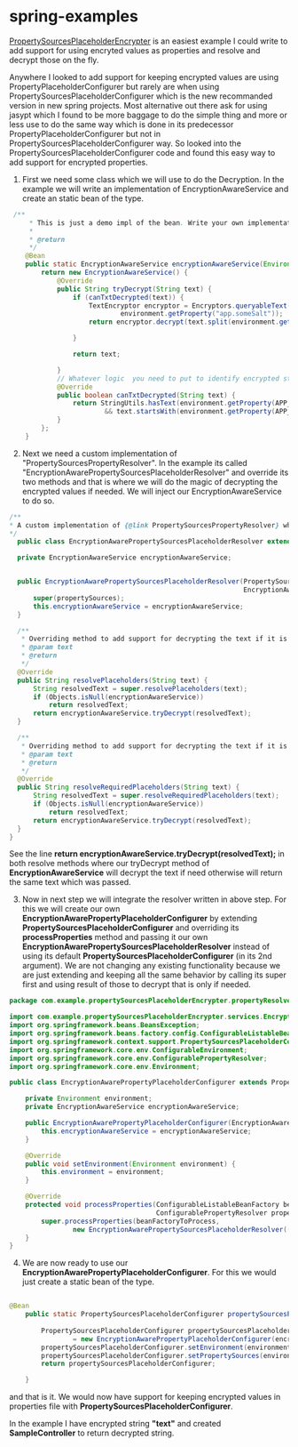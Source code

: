 # spring-examples

[PropertySourcesPlaceholderEncrypter](https://github.com/pushpendra-jain/spring-examples/tree/master/PropertySourcesPlaceholderEncrypter) is an easiest example I could write to add support for using encryted values as properties and resolve and decrypt those on the fly.

Anywhere I looked to add support for keeping encrypted values are using PropertyPlaceholderConfigurer but rarely are when using PropertySourcesPlaceholderConfigurer which is the new recommanded version in new spring projects. Most alternative out there ask for using jasypt which I found to be more baggage to do the simple thing and more or less use to do the same way which is done in its predecessor PropertyPlaceholderConfigurer but not in PropertySourcesPlaceholderConfigurer way. So looked into the PropertySourcesPlaceholderConfigurer code and found this easy way to add support for encrypted properties.

1. First we need some class which we will use to do the Decryption. In the example we will write an implementation of EncryptionAwareService and create an static bean of the type.

```java
 /**
     * This is just a demo impl of the bean. Write your own implementation of {@link EncryptionAwareService} and return that service as bean here.
     *
     * @return
     */
    @Bean
    public static EncryptionAwareService encryptionAwareService(Environment environment) {
        return new EncryptionAwareService() {
            @Override
            public String tryDecrypt(String text) {
                if (canTxtDecrypted(text)) {
                    TextEncryptor encryptor = Encryptors.queryableText(environment.getProperty("app.somePassword"),
                            environment.getProperty("app.someSalt"));
                    return encryptor.decrypt(text.split(environment.getProperty(APP_SOME_ENC_PWD_PREFIX))[1]);

                }

                return text;

            }
            // Whatever logic  you need to put to identify encrypted string
            @Override
            public boolean canTxtDecrypted(String text) {
                return StringUtils.hasText(environment.getProperty(APP_SOME_ENC_PWD_PREFIX))
                        && text.startsWith(environment.getProperty(APP_SOME_ENC_PWD_PREFIX));
            }
        };
    }
  ```
  
  2. Next we need a custom implementation of "PropertySourcesPropertyResolver". In the example its called "EncryptionAwarePropertySourcesPlaceholderResolver" and override its two methods and that is where we will do the magic of decrypting the encrypted values if needed. We will inject our EncryptionAwareService to do so.
  
  ```java
  /**
 * A custom implementation of {@link PropertySourcesPropertyResolver} which can resolve encrypted properties as well.
 */
    public class EncryptionAwarePropertySourcesPlaceholderResolver extends PropertySourcesPropertyResolver {

    private EncryptionAwareService encryptionAwareService;


    public EncryptionAwarePropertySourcesPlaceholderResolver(PropertySources propertySources,
                                                             EncryptionAwareService encryptionAwareService) {
        super(propertySources);
        this.encryptionAwareService = encryptionAwareService;
    }

    /**
     * Overriding method to add support for decrypting the text if it is encrypted.
     * @param text
     * @return
     */
    @Override
    public String resolvePlaceholders(String text) {
        String resolvedText = super.resolvePlaceholders(text);
        if (Objects.isNull(encryptionAwareService))
            return resolvedText;
        return encryptionAwareService.tryDecrypt(resolvedText);
    }

    /**
     * Overriding method to add support for decrypting the text if it is encrypted.
     * @param text
     * @return
     */
    @Override
    public String resolveRequiredPlaceholders(String text) {
        String resolvedText = super.resolveRequiredPlaceholders(text);
        if (Objects.isNull(encryptionAwareService))
            return resolvedText;
        return encryptionAwareService.tryDecrypt(resolvedText);
    }
}
```
  
See the line **return encryptionAwareService.tryDecrypt(resolvedText);** in both resolve methods where our tryDecrypt method of **EncryptionAwareService** will decrypt the text if need otherwise will return the same text which was passed.

3. Now in next step we will integrate the resolver written in above step. For this we will create our own **EncryptionAwarePropertyPlaceholderConfigurer** by extending **PropertySourcesPlaceholderConfigurer** and overriding its **processProperties** method and passing it our own **EncryptionAwarePropertySourcesPlaceholderResolver** instead of using its default **PropertySourcesPlaceholderConfigurer** (in its 2nd argument). We are not changing any existing functionality because we are just extending and keeping all the same behavior by calling its super first and using result of those to decrypt that is only if needed.

```java
package com.example.propertySourcesPlaceholderEncrypter.propertyResolvers;

import com.example.propertySourcesPlaceholderEncrypter.services.EncryptionAwareService;
import org.springframework.beans.BeansException;
import org.springframework.beans.factory.config.ConfigurableListableBeanFactory;
import org.springframework.context.support.PropertySourcesPlaceholderConfigurer;
import org.springframework.core.env.ConfigurableEnvironment;
import org.springframework.core.env.ConfigurablePropertyResolver;
import org.springframework.core.env.Environment;

public class EncryptionAwarePropertyPlaceholderConfigurer extends PropertySourcesPlaceholderConfigurer {

    private Environment environment;
    private EncryptionAwareService encryptionAwareService;

    public EncryptionAwarePropertyPlaceholderConfigurer(EncryptionAwareService encryptionAwareService) {
        this.encryptionAwareService = encryptionAwareService;
    }

    @Override
    public void setEnvironment(Environment environment) {
        this.environment = environment;
    }

    @Override
    protected void processProperties(ConfigurableListableBeanFactory beanFactoryToProcess,
                                     ConfigurablePropertyResolver propertyResolver) throws BeansException {
        super.processProperties(beanFactoryToProcess,
                new EncryptionAwarePropertySourcesPlaceholderResolver(((ConfigurableEnvironment) environment).getPropertySources(), encryptionAwareService));
    }
}
```
4. We are now ready to use our **EncryptionAwarePropertyPlaceholderConfigurer**. For this we would just create a static bean of the type.

```java

@Bean
    public static PropertySourcesPlaceholderConfigurer propertySourcesPlaceholderConfigurer(ConfigurableEnvironment environment,
                                                                                            EncryptionAwareService encryptionAwareService) {
        PropertySourcesPlaceholderConfigurer propertySourcesPlaceholderConfigurer
                = new EncryptionAwarePropertyPlaceholderConfigurer(encryptionAwareService);
        propertySourcesPlaceholderConfigurer.setEnvironment(environment);
        propertySourcesPlaceholderConfigurer.setPropertySources(environment.getPropertySources());
        return propertySourcesPlaceholderConfigurer;

    }
```    
and that is it. We would now have support for keeping encrypted values in properties file with **PropertySourcesPlaceholderConfigurer**.
    
In the example I have encrypted string **"text"** and created **SampleController** to return decrypted string.

